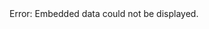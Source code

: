 
<object data="https://github.com/BenWGee/dnd/tree/main/source/content/PCs/Ahrni%20-%20Personal" width="600" height="400">
    <embed src="https://github.com/BenWGee/dnd/tree/main/source/content/PCs/Ahrni%20-%20Personal" width="600" height="400"> </embed>
    Error: Embedded data could not be displayed.
</object>
